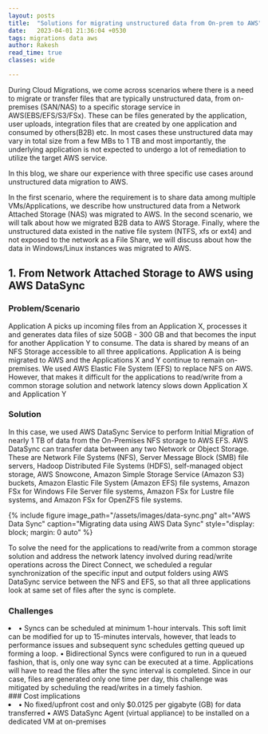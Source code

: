 ```yaml
---
layout: posts
title:  "Solutions for migrating unstructured data from On-prem to AWS"
date:   2023-04-01 21:36:04 +0530
tags: migrations data aws
author: Rakesh
read_time: true
classes: wide

---
```




During Cloud Migrations, we come across scenarios where there is a need to migrate or transfer files that are typically unstructured data, from on-premises (SAN/NAS) to a specific storage service in AWS(EBS/EFS/S3/FSx). These can be files generated by the application, user uploads, integration files that are created by one application and consumed by others(B2B) etc. In most cases these unstructured data may vary in total size from a few MBs to 1 TB and most importantly, the underlying application is not expected to undergo a lot of remediation to utilize the target AWS service.

In this blog, we share our experience with three specific use cases around unstructured data migration to AWS. 

In the first scenario, where the requirement is to share data among multiple VMs/Applications, we describe how unstructured data from a Network Attached Storage (NAS) was migrated to AWS. In the second scenario, we will talk about how we migrated B2B data to AWS Storage. Finally, where the unstructured data existed in the native file system (NTFS, xfs or ext4) and not exposed to the network as a File Share, we will discuss about how the data in Windows/Linux instances was migrated to AWS.



## 1.	From Network Attached Storage to AWS using AWS DataSync

### Problem/Scenario
Application A picks up incoming files from an Application X, processes it and generates data files of size 50GB - 300 GB and that becomes the input for another Application Y to consume. The data is shared by means of an NFS Storage accessible to all three applications. Application A is being migrated to AWS and the Applications X and Y continue to remain on-premises. We used AWS Elastic File System (EFS) to replace NFS on AWS. However, that makes it difficult for the applications to read/write from a common storage solution and network latency slows down Application X and Application Y
### Solution
In this case, we used AWS DataSync Service to perform Initial Migration of nearly 1 TB of data from the On-Premises NFS storage to AWS EFS.
AWS DataSync can transfer data between any two Network or Object Storage. These are Network File Systems (NFS), Server Message Block (SMB) file servers, Hadoop Distributed File Systems (HDFS), self-managed object storage, AWS Snowcone, Amazon Simple Storage Service (Amazon S3) buckets, Amazon Elastic File System (Amazon EFS) file systems, Amazon FSx for Windows File Server file systems, Amazon FSx for Lustre file systems, and Amazon FSx for OpenZFS file systems.

{% include figure image_path="/assets/images/data-sync.png" alt="AWS Data Sync" caption="Migrating data using AWS Data Sync" style="display: block; margin: 0 auto" %}

To solve the need for the applications to read/write from a common storage solution and address the network latency involved during read/write operations across the Direct Connect, we scheduled a regular synchronization of the specific input and output folders using AWS DataSync service between the NFS and EFS, so that all three applications look at same set of files after the sync is complete.
### Challenges
<li>
•	Syncs can be scheduled at minimum 1-hour intervals. This soft limit can be modified for up to 15-minutes intervals, however, that leads to performance issues and subsequent sync schedules getting queued up forming a loop.
•	Bidirectional Syncs were configured to run in a queued fashion, that is, only one way sync can be executed at a time. Applications will have to read the files after the sync interval is completed. Since in our case, files are generated only one time per day, this challenge was mitigated by scheduling the read/writes in a timely fashion.
</li>
### Cost implications
<li>
•	No fixed/upfront cost and only $0.0125 per gigabyte (GB) for data transferred
•	AWS DataSync Agent (virtual appliance) to be installed on a dedicated VM at on-premises
</li>

